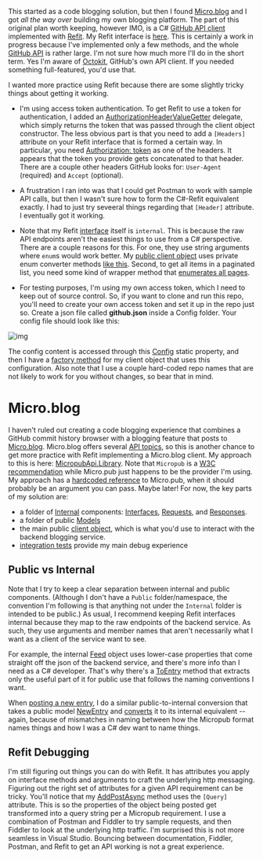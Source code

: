 This started as a code blogging solution, but then I found [Micro.blog](https://micro.blog/) and I got *all the way over* building my own blogging platform. The part of this original plan worth keeping, however IMO, is a C# [GitHub API client](https://github.com/adamfoneil/GitHubApi/blob/master/GitHubApi.Library/GitHubApiClient.cs) implemented with [Refit](https://github.com/reactiveui/refit). My Refit interface is [here](https://github.com/adamfoneil/GitHubApi/blob/master/GitHubApi.Library/Interfaces/IGitHubApi.cs). This is certainly a work in progress because I've implemented only a few methods, and the whole [GitHub API](https://docs.github.com/en/free-pro-team@latest/rest) is rather large. I'm not sure how much more I'll do in the short term. Yes I'm aware of [Octokit](https://www.nuget.org/packages/Octokit), GitHub's own API client. If you needed something full-featured, you'd use that.

I wanted more practice using Refit because there are some slightly tricky things about getting it working.

- I'm using access token authentication. To get Refit to use a token for authentication, I added an [AuthorizationHeaderValueGetter](https://github.com/adamfoneil/GitHubApi/blob/master/GitHubApi.Library/GitHubApiClient.cs#L44) delegate, which simply returns the token that was passed through the client object constructor. The less obvious part is that you need to add a `[Headers]` attribute on your Refit interface that is formed a certain way. In particular, you need [Authorization: token](https://github.com/adamfoneil/GitHubApi/blob/master/GitHubApi.Library/Interfaces/IGitHubApi.cs#L8) as one of the headers. It appears that the token you provide gets concatenated to that header. There are a couple other headers GitHub looks for: `User-Agent` (required) and `Accept` (optional).

- A frustration I ran into was that I could get Postman to work with sample API calls, but then I wasn't sure how to form the C#-Refit equivalent exactly. I had to just try seveeral things regarding that `[Header]` attribute. I eventually got it working.

- Note that my Refit [interface](https://github.com/adamfoneil/GitHubApi/blob/master/GitHubApi.Library/Interfaces/IGitHubApi.cs#L9) itself is `internal`. This is because the raw API endpoints aren't the easiest things to use from a C# perspective. There are a couple reasons for this. For one, they use string arguments where `enum`s would work better. My [public client object](https://github.com/adamfoneil/GitHubApi/blob/master/GitHubApi.Library/GitHubApiClient.cs) uses private enum converter methods [like this](https://github.com/adamfoneil/GitHubApi/blob/master/GitHubApi.Library/GitHubApiClient.cs#L85). Second, to get all items in a paginated list, you need some kind of wrapper method that [enumerates all pages](https://github.com/adamfoneil/GitHubApi/blob/master/GitHubApi.Library/GitHubApiClient.cs#L62).

- For testing purposes, I'm using my own access token, which I need to keep out of source control. So, if you want to clone and run this repo, you'll need to create your own access token and set it up in the repo just so. Create a json file called **github.json** inside a Config folder. Your config file should look like this:

![img](https://adamosoftware.blob.core.windows.net/images/github-api-config.png)

The config content is accessed through this [Config](https://github.com/adamfoneil/GitHubApi/blob/master/Api.Tests/Helpers/Config.cs) static property, and then I have a [factory method](https://github.com/adamfoneil/GitHubApi/blob/master/Api.Tests/GitHubIntegration.cs#L46) for my client object that uses this configuration. Also note that I use a couple hard-coded repo names that are not likely to work for you without changes, so bear that in mind.

# Micro.blog
I haven't ruled out creating a code blogging experience that combines a GitHub commit history browser with a blogging feature that posts to [Micro.blog](https://micro.blog/). Micro.blog offers several [API topics](https://help.micro.blog/2018/api-overview/), so this is another chance to get more practice with Refit implementing a Micro.blog client. My approach to this is here: [MicropubApi.Library](https://github.com/adamfoneil/GitHubApi/tree/master/MicropubApi.Library). Note that `Micropub` is a [W3C recommendation](https://www.w3.org/TR/micropub/) while Micro.pub just happens to be the provider I'm using. My approach has a [hardcoded reference](https://github.com/adamfoneil/GitHubApi/blob/master/MicropubApi.Library/MicropubApiClient.cs#L25) to Micro.pub, when it should probably be an argument you can pass. Maybe later! For now, the key parts of my solution are:

- a folder of [Internal](https://github.com/adamfoneil/GitHubApi/tree/master/MicropubApi.Library/Internal) components: [Interfaces](https://github.com/adamfoneil/GitHubApi/tree/master/MicropubApi.Library/Internal/Interfaces), [Requests](https://github.com/adamfoneil/GitHubApi/tree/master/MicropubApi.Library/Internal/Requests), and [Responses](https://github.com/adamfoneil/GitHubApi/tree/master/MicropubApi.Library/Internal/Responses).
- a folder of public [Models](https://github.com/adamfoneil/GitHubApi/tree/master/MicropubApi.Library/Models)
- the main public [client object](https://github.com/adamfoneil/GitHubApi/blob/master/MicropubApi.Library/MicropubApiClient.cs), which is what you'd use to interact with the backend blogging service.
- [integration tests](https://github.com/adamfoneil/GitHubApi/blob/master/Api.Tests/MicropubTests.cs) provide my main debug experience

## Public vs Internal
Note that I try to keep a clear separation between internal and public components. (Although I don't have a `Public` folder/namespace, the convention I'm following is that anything not under the `Internal` folder is intended to be public.) As usual, I recommend keeping Refit interfaces internal because they map to the raw endpoints of the backend service. As such, they use arguments and member names that aren't necessarily what I want as a client of the service want to see.

For example, the internal [Feed](https://github.com/adamfoneil/GitHubApi/blob/master/MicropubApi.Library/Internal/Responses/Feed.cs) object uses lower-case properties that come straight off the json of the backend service, and there's more info than I need as a C# developer. That's why there's a [ToEntry](https://github.com/adamfoneil/GitHubApi/blob/master/MicropubApi.Library/Internal/Responses/Feed.cs#L24) method that extracts only the useful part of it for public use that follows the naming conventions I want.

When [posting a new entry](https://github.com/adamfoneil/GitHubApi/blob/master/MicropubApi.Library/MicropubApiClient.cs#L37), I do a similar public-to-internal conversion that takes a public model [NewEntry](https://github.com/adamfoneil/GitHubApi/blob/master/MicropubApi.Library/Models/NewEntry.cs) and [converts](https://github.com/adamfoneil/GitHubApi/blob/master/MicropubApi.Library/Internal/Requests/InternalEntry.cs#L15) it to its internal equivalent -- again, because of mismatches in naming between how the Micropub format names things and how I was a C# dev want to name things.

## Refit Debugging
I'm still figuring out things you can do with Refit. It has attributes you apply on interface methods and arguments to craft the underlying http messaging. Figuring out the right set of attributes for a given API requirement can be tricky. You'll notice that my [AddPostAsync](https://github.com/adamfoneil/GitHubApi/blob/master/MicropubApi.Library/Internal/Interfaces/IMicropubApi.cs#L12) method uses the `[Query]` attribute. This is so the properties of the object being posted get transformed into a query string per a Micropub requirement. I use a combination of Postman and Fiddler to try sample requests, and then Fiddler to look at the underlying http traffic. I'm surprised this is not more seamless in Visual Studio. Bouncing between documentation, Fiddler, Postman, and Refit to get an API working is not a great experience.
